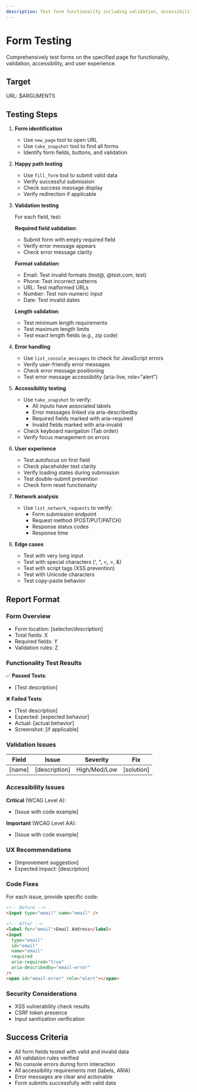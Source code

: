 ```yaml
---
description: Test form functionality including validation, accessibility, and user experience
---
```


# Form Testing

Comprehensively test forms on the specified page for functionality, validation, accessibility, and user experience.

## Target

URL: $ARGUMENTS

## Testing Steps

1. **Form identification**

   - Use `new_page` tool to open URL
   - Use `take_snapshot` tool to find all forms
   - Identify form fields, buttons, and validation

2. **Happy path testing**

   - Use `fill_form` tool to submit valid data
   - Verify successful submission
   - Check success message display
   - Verify redirection if applicable

3. **Validation testing**

   For each field, test:

   **Required field validation**:

   - Submit form with empty required field
   - Verify error message appears
   - Check error message clarity

   **Format validation**:

   - Email: Test invalid formats (test@, @test.com, test)
   - Phone: Test incorrect patterns
   - URL: Test malformed URLs
   - Number: Test non-numeric input
   - Date: Test invalid dates

   **Length validation**:

   - Test minimum length requirements
   - Test maximum length limits
   - Test exact length fields (e.g., zip code)

4. **Error handling**

   - Use `list_console_messages` to check for JavaScript errors
   - Verify user-friendly error messages
   - Check error message positioning
   - Test error message accessibility (aria-live, role="alert")

5. **Accessibility testing**

   - Use `take_snapshot` to verify:
     - All inputs have associated labels
     - Error messages linked via aria-describedby
     - Required fields marked with aria-required
     - Invalid fields marked with aria-invalid
   - Check keyboard navigation (Tab order)
   - Verify focus management on errors

6. **User experience**

   - Test autofocus on first field
   - Check placeholder text clarity
   - Verify loading states during submission
   - Test double-submit prevention
   - Check form reset functionality

7. **Network analysis**

   - Use `list_network_requests` to verify:
     - Form submission endpoint
     - Request method (POST/PUT/PATCH)
     - Response status codes
     - Response time

8. **Edge cases**
   - Test with very long input
   - Test with special characters (', ", <, >, &)
   - Test with script tags (XSS prevention)
   - Test with Unicode characters
   - Test copy-paste behavior

## Report Format

### Form Overview

- Form location: [selector/description]
- Total fields: X
- Required fields: Y
- Validation rules: Z

### Functionality Test Results

✅ **Passed Tests**:

- [Test description]

❌ **Failed Tests**:

- [Test description]
- Expected: [expected behavior]
- Actual: [actual behavior]
- Screenshot: [if applicable]

### Validation Issues

| Field  | Issue         | Severity     | Fix        |
| ------ | ------------- | ------------ | ---------- |
| [name] | [description] | High/Med/Low | [solution] |

### Accessibility Issues

**Critical** (WCAG Level A):

- [Issue with code example]

**Important** (WCAG Level AA):

- [Issue with code example]

### UX Recommendations

- [Improvement suggestion]
- Expected impact: [description]

### Code Fixes

For each issue, provide specific code:

```html
<!-- Before -->
<input type="email" name="email" />

<!-- After -->
<label for="email">Email Address</label>
<input
  type="email"
  id="email"
  name="email"
  required
  aria-required="true"
  aria-describedby="email-error"
/>
<span id="email-error" role="alert"></span>
```

### Security Considerations

- XSS vulnerability check results
- CSRF token presence
- Input sanitization verification

## Success Criteria

- All form fields tested with valid and invalid data
- All validation rules verified
- No console errors during form interaction
- All accessibility requirements met (labels, ARIA)
- Error messages are clear and actionable
- Form submits successfully with valid data
